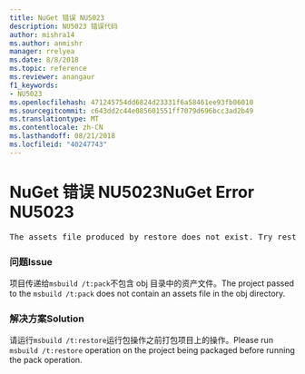 ```yaml
---
title: NuGet 错误 NU5023
description: NU5023 错误代码
author: mishra14
ms.author: anmishr
manager: rrelyea
ms.date: 8/8/2018
ms.topic: reference
ms.reviewer: anangaur
f1_keywords:
- NU5023
ms.openlocfilehash: 471245754dd6824d23331f6a58461ee93fb06010
ms.sourcegitcommit: c643dd2c44e085601551ff7079d696bcc3ad2b49
ms.translationtype: MT
ms.contentlocale: zh-CN
ms.lasthandoff: 08/21/2018
ms.locfileid: "40247743"
---
```

# <a name="nuget-error-nu5023"></a><span data-ttu-id="a8562-103">NuGet 错误 NU5023</span><span class="sxs-lookup"><span data-stu-id="a8562-103">NuGet Error NU5023</span></span>
<pre>The assets file produced by restore does not exist. Try restoring the project again. The expected location of the assets file is F:\project\obj\project.assets.json.</pre>

### <a name="issue"></a><span data-ttu-id="a8562-104">问题</span><span class="sxs-lookup"><span data-stu-id="a8562-104">Issue</span></span>

<span data-ttu-id="a8562-105">项目传递给`msbuild /t:pack`不包含 obj 目录中的资产文件。</span><span class="sxs-lookup"><span data-stu-id="a8562-105">The project passed to the `msbuild /t:pack` does not contain an assets file in the obj directory.</span></span>


### <a name="solution"></a><span data-ttu-id="a8562-106">解决方案</span><span class="sxs-lookup"><span data-stu-id="a8562-106">Solution</span></span>

<span data-ttu-id="a8562-107">请运行`msbuild /t:restore`运行包操作之前打包项目上的操作。</span><span class="sxs-lookup"><span data-stu-id="a8562-107">Please run `msbuild /t:restore` operation on the project being packaged before running the pack operation.</span></span>

